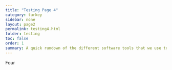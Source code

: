 ```yaml
---
title: "Testing Page 4"
category: turkey
sidebar: none
layout: page2
permalink: testing4.html
folder: testing
toc: false
order: 1
summary: A quick rundown of the different software tools that we use to stay connected and communicate with one another.
---
```


Four
